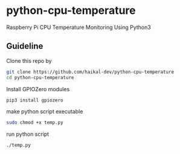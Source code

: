 # python-cpu-temperature
Raspberry Pi CPU Temperature Monitoring Using Python3

## Guideline
Clone this repo by

```bash
git clone https://github.com/haikal-dev/python-cpu-temperature
cd python-cpu-temperature
```

Install GPIOZero modules

```bash
pip3 install gpiozero
```

make python script executable

```bash
sudo chmod +x temp.py
```

run python script

```bash
./temp.py
```

